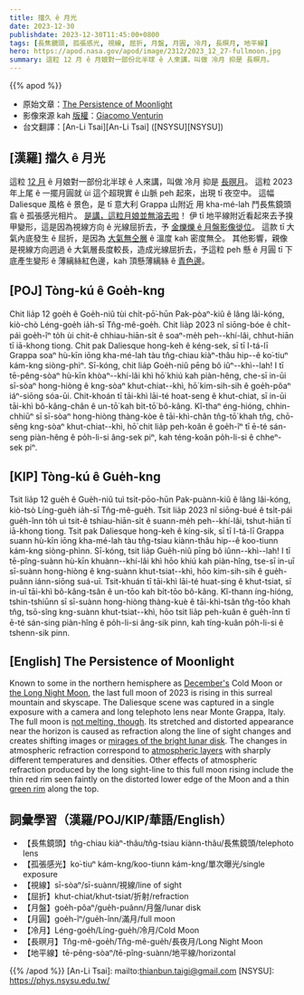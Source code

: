 ```yaml
---
title: 擋久 ê 月光
date: 2023-12-30
publishdate: 2023-12-30T11:45:00+0800
tags: [長焦鏡頭, 孤張感光, 視線, 屈折, 月盤, 月圓, 冷月, 長暝月, 地平線]
hero: https://apod.nasa.gov/apod/image/2312/2023_12_27-fullmoon.jpg
summary: 這粒 12 月 ê 月娘對一部份北半球 ê 人來講，叫做 冷月 抑是 長暝月。
---
```


{{% apod %}}

- 原始文章：[The Persistence of Moonlight](https://apod.nasa.gov/apod/ap231230.html)
- 影像來源 kah [版權][copyright]：[Giacomo Venturin](https://www.facebook.com/profile.php?id=100006703219182)
- 台文翻譯：[An-Li Tsai][An-Li Tsai] ([NSYSU][NSYSU])

## [漢羅] 擋久 ê 月光
這粒 [12 月][December's] ê 月娘對一部份北半球 ê 人來講，叫做 冷月 抑是 [長暝月][the Long Night Moon]。
這粒 2023 年上尾 ê 一擺月圓就 ùi 這个超現實 ê 山脈 peh 起來，出現 tī 夜空中。
這幅 Daliesque 風格 ê 景色，是 tī 意大利 Grappa 山附近 用 kha-mé-lah 鬥長焦鏡頭 翕 ê 孤張感光相片。
[是講，這粒月娘並無溶去啦][not melting, though]！
伊 tī 地平線附近看起來去予搝甲變形，這是因為視線方向 ê 光線屈折去，予 [金爍爍 ê 月盤影像徙位][mirages of the bright lunar disk]。
這款 tī 大氣內底發生 ê 屈折，是因為 [大氣無仝層][atmospheric layers] ê 溫度 kah 密度無仝。
其他影響，親像是視線方向迵過 ê 大氣層長度較長，造成光線屈折去，予這粒 peh 懸 ê 月圓 tī 下底產生變形 ê 薄縭絲紅色邊，kah 頂懸薄縭絲 ê [青色邊][green rim]。

## [POJ] Tòng-kú ê Goe̍h-kng
Chit lia̍p 12 goe̍h ê Goe̍h-niû tùi chi̍t-pō͘-hūn Pak-pòaⁿ-kiû ê lâng lâi-kóng, kiò-chò Léng-goe̍h ia̍h-sī Tn̂g-mê-goe̍h.
Chit lia̍p 2023 nî siōng-bóe ê chi̍t-pái goe̍h-îⁿ to̍h ùi chit-ê chhiau-hiān-si̍t ê soaⁿ-me̍h peh--khí-lâi, chhut-hiān tī iā-khong tiong.
Chit pak Daliesque hong-keh ê kéng-sek, sī tī I-tá-lī Grappa soaⁿ hù-kīn iōng kha-mé-lah tàu tn̂g-chiau kiàⁿ-thâu hip--ê ko͘-tiuⁿ kám-kng siòng-phìⁿ.
Sī-kóng, chit lia̍p Goe̍h-niû pēng bô iûⁿ--khì--lah!
I tī tē-pêng-sòaⁿ hù-kīn khòaⁿ--khí-lâi khì hō͘ khiú kah piàn-hêng, che-sī in-ūi sī-sòaⁿ hong-hiòng ê kng-sòaⁿ khut-chiat--khì, hō͘ kim-sih-sih ê goe̍h-pôaⁿ iáⁿ-siōng sóa-ūi.
Chit-khoán tī tāi-khì lāi-té hoat-seng ê khut-chiat, sī in-ūi tāi-khì bô-kâng-chân ê un-tō͘ kah bi̍t-tō͘ bô-kâng.
Kî-thaⁿ éng-hióng, chhin-chhiūⁿ sī sī-sòaⁿ hong-hiòng thàng-kòe ê tāi-khì-chân tn̂g-tō͘ khah tn̂g, chō-sêng kng-sòaⁿ khut-chiat--khì, hō͘ chit lia̍p peh-koân ê goe̍h-îⁿ tī ē-té sán-seng piàn-hêng ê po̍h-li-si âng-sek piⁿ, kah téng-koân po̍h-li-si ê chheⁿ-sek piⁿ.

## [KIP] Tòng-kú ê Gue̍h-kng
Tsit lia̍p 12 gue̍h ê Gue̍h-niû tuì tsi̍t-pōo-hūn Pak-puànn-kiû ê lâng lâi-kóng, kiò-tsò Líng-gue̍h ia̍h-sī Tn̂g-mê-gue̍h.
Tsit lia̍p 2023 nî siōng-bué ê tsi̍t-pái gue̍h-înn to̍h uì tsit-ê tshiau-hiān-si̍t ê suann-me̍h peh--khí-lâi, tshut-hiān tī iā-khong tiong.
Tsit pak Daliesque hong-keh ê kíng-sik, sī tī I-tá-lī Grappa suann hù-kīn iōng kha-mé-lah tàu tn̂g-tsiau kiànn-thâu hip--ê koo-tiunn kám-kng siòng-phìnn.
Sī-kóng, tsit lia̍p Gue̍h-niû pīng bô iûnn--khì--lah!
I tī tē-pîng-suànn hù-kīn khuànn--khí-lâi khì hōo khiú kah piàn-hîng, tse-sī in-uī sī-suànn hong-hiòng ê kng-suànn khut-tsiat--khì, hōo kim-sih-sih ê gue̍h-puânn iánn-siōng suá-uī.
Tsit-khuán tī tāi-khì lāi-té huat-sing ê khut-tsiat, sī in-uī tāi-khì bô-kâng-tsân ê un-tōo kah bi̍t-tōo bô-kâng.
Kî-thann íng-hióng, tshin-tshiūnn sī sī-suànn hong-hiòng thàng-kuè ê tāi-khì-tsân tn̂g-tōo khah tn̂g, tsō-sîng kng-suànn khut-tsiat--khì, hōo tsit lia̍p peh-kuân ê gue̍h-înn tī ē-té sán-sing piàn-hîng ê po̍h-li-si âng-sik pinn, kah tíng-kuân po̍h-li-si ê tshenn-sik pinn.

## [English] The Persistence of Moonlight
Known to some in the northern hemisphere as [December's][December's] Cold Moon or [the Long Night Moon][the Long Night Moon], the last full moon of 2023 is rising in this surreal mountain and skyscape.
The Daliesque scene was captured in a single exposure with a camera and long telephoto lens near Monte Grappa, Italy.
The full moon is [not melting, though][not melting, though].
Its stretched and distorted appearance near the horizon is caused as refraction along the line of sight changes and creates shifting images or [mirages of the bright lunar disk][mirages of the bright lunar disk].
The changes in atmospheric refraction correspond to [atmospheric layers][atmospheric layers] with sharply different temperatures and densities.
Other effects of atmospheric refraction produced by the long sight-line to this full moon rising include the thin red rim seen faintly on the distorted lower edge of the Moon and a thin [green rim][green rim] along the top.

## 詞彙學習（漢羅/POJ/KIP/華語/English）
- 【長焦鏡頭】tn̂g-chiau kiàⁿ-thâu/tn̂g-tsiau kiànn-thâu/長焦鏡頭/telephoto lens
- 【孤張感光】ko͘-tiuⁿ kám-kng/koo-tiunn kám-kng/單次曝光/single exposure
- 【視線】sī-sòaⁿ/sī-suànn/視線/line of sight
- 【屈折】khut-chiat/khut-tsiat/折射/refraction
- 【月盤】goe̍h-pôaⁿ/gue̍h-puânn/月盤/lunar disk
- 【月圓】goe̍h-îⁿ/gue̍h-înn/滿月/full moon
- 【冷月】Léng-goe̍h/Líng-gue̍h/冷月/Cold Moon
- 【長暝月】Tn̂g-mê-goe̍h/Tn̂g-mê-gue̍h/長夜月/Long Night Moon
- 【地平線】tē-pêng-sòaⁿ/tē-pîng-suànn/地平線/horizontal

{{% /apod %}}
[An-Li Tsai]: mailto:thianbun.taigi@gmail.com
[NSYSU]: https://phys.nsysu.edu.tw/

[copyright]: https://apod.nasa.gov/apod/fap/lib/about_apod.html#srapply
[License]: https://creativecommons.org/licenses/by/3.0/

[December's]:https://science.nasa.gov/skywatching/whats-up/
[the Long Night Moon]:https://earthsky.org/tonight/december-full-moon-mimics-the-june-sun/
[not melting, though]:https://en.wikipedia.org/wiki/The_Persistence_of_Memory
[mirages of the bright lunar disk]:https://atoptics.co.uk/blog/full-moon-mirage/
[atmospheric layers]:https://apod.nasa.gov/apod/ap170120.html
[green rim]:https://apod.nasa.gov/apod/ap220715.html
